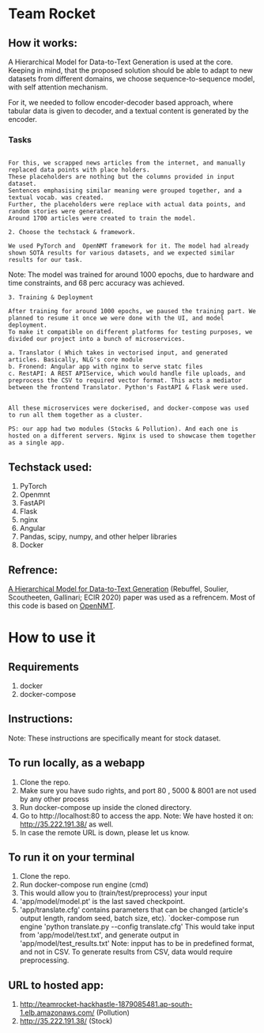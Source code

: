 # Team Rocket

## How it works:
A Hierarchical Model for Data-to-Text Generation is used at the core. Keeping in mind, that the proposed solution should be able to adapt to new datasets from different domains, we choose sequence-to-sequence model, with self attention mechanism.

For it, we needed to follow encoder-decoder based approach, where tabular data is given to decoder, and a textual content is generated by the encoder.

### Tasks
```1. Create a dataset, with tabular data (CSV) as an input, and stories as the output.

For this, we scrapped news articles from the internet, and manually replaced data points with place holders.
These placeholders are nothing but the columns provided in input dataset.
Sentences emphasising similar meaning were grouped together, and a textual vocab. was created.
Further, the placeholders were replace with actual data points, and random stories were generated.
Around 1700 articles were created to train the model.
```

```
2. Choose the techstack & framework. 

We used PyTorch and  OpenNMT framework for it. The model had already shown SOTA results for various datasets, and we expected similar results for our task.

```


Note:
The model was trained for  around 1000 epochs, due to hardware and time constraints, and 68 perc accuracy was achieved.


```
3. Training & Deployment

After training for around 1000 epochs, we paused the training part. We planned to resume it once we were done with the UI, and model deployment.
To make it compatible on different platforms for testing purposes, we divided our project into a bunch of microservices.

a. Translator ( Which takes in vectorised input, and generated articles. Basically, NLG's core module
b. Fronend: Angular app with nginx to serve statc files
c. RestAPI: A REST APIService, which would handle file uploads, and preprocess the CSV to required vector format. This acts a mediator between the frontend Translator. Python's FastAPI & Flask were used.


All these microservices were dockerised, and docker-compose was used to run all them together as a cluster.

PS: our app had two modules (Stocks & Pollution). And each one is hosted on a different servers. Nginx is used to showcase them together as a single app.
```



## Techstack used:
1. PyTorch
2. Openmnt
3. FastAPI
4. Flask
5. nginx
6. Angular
7. Pandas, scipy, numpy, and other helper libraries
8. Docker

## Refrence:
[A Hierarchical Model for Data-to-Text Generation](https://arxiv.org/abs/1912.10011) (Rebuffel, Soulier, Scoutheeten, Gallinari; ECIR 2020) paper was used as a refrencem. Most of this code is based on [OpenNMT](https://github.com/OpenNMT/OpenNMT-py).


# How to use it

## Requirements

1. docker
2. docker-compose

## Instructions:
Note: These instructions are specifically meant for stock dataset. 

## To run locally, as a webapp
1. Clone the repo.
2. Make sure you have sudo rights, and port 80 , 5000 & 8001 are not used by any other process
3. Run docker-compose up inside the cloned directory.
4. Go to http://localhost:80 to access the app.
Note: We have hosted it on: http://35.222.191.38/ as well.
5. In case the remote URL is down, please let us know. 

## To run it on your terminal
1. Clone the repo.
2. Run docker-compose run engine (cmd)
3. This would allow you to (train/test/preprocess) your input
4. 'app/model/model.pt' is the last saved checkpoint.
5. 'app/translate.cfg' contains parameters that can be changed (article's output length, random seed, batch size, etc).
`docker-compose run engine 'python translate.py --config translate.cfg'
This would take input from 'app/model/test.txt', and generate output in 'app/model/test_results.txt'
Note: inpput has to be in predefined format, and not in CSV. To generate results from CSV, data would require preprocessing.


## URL to hosted app:
1. http://teamrocket-hackhastle-1879085481.ap-south-1.elb.amazonaws.com/ (Pollution)
2. http://35.222.191.38/ (Stock)



